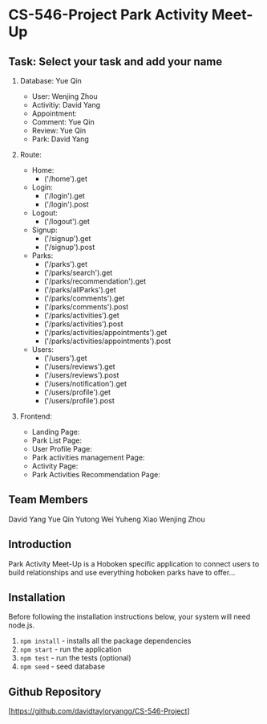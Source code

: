 # CS-546-Project Park Activity Meet-Up

## Task: Select your task and add your name

1. Database: Yue Qin
   - User: Wenjing Zhou
   - Activitiy: David Yang
   - Appointment:
   - Comment: Yue Qin
   - Review: Yue Qin
   - Park: David Yang
2. Route:
   - Home:
     - ('/home').get
   - Login:
     - ('/login').get
     - ('/login').post
   - Logout:
     - ('/logout').get
   - Signup:
     - ('/signup').get
     - ('/signup').post
   - Parks:
     - ('/parks').get
     - ('/parks/search').get
     - ('/parks/recommendation').get
     - ('/parks/allParks').get
     - ('/parks/comments').get
     - ('/parks/comments').post
     - ('/parks/activities').get
     - ('/parks/activities').post
     - ('/parks/activities/appointments').get
     - ('/parks/activities/appointments').post
   - Users:
     - ('/users').get
     - ('/users/reviews').get
     - ('/users/reviews').post
     - ('/users/notification').get
     - ('/users/profile').get
     - ('/users/profile').post

3. Frontend:
   - Landing Page:
   - Park List Page:
   - User Profile Page:
   - Park activities management Page:
   - Activity Page:
   - Park Activities Recommendation Page:

## Team Members

David Yang
Yue Qin
Yutong Wei
Yuheng Xiao
Wenjing Zhou

## Introduction

Park Activity Meet-Up is a Hoboken specific application to connect users to build relationships and use everything hoboken parks have to offer...

## Installation

Before following the installation instructions below, your system will need node.js.

1. `npm install` - installs all the package dependencies
2. `npm start` - run the application
3. `npm test` - run the tests (optional)
4. `npm seed` - seed database

## Github Repository

[https://github.com/davidtayloryangg/CS-546-Project]

